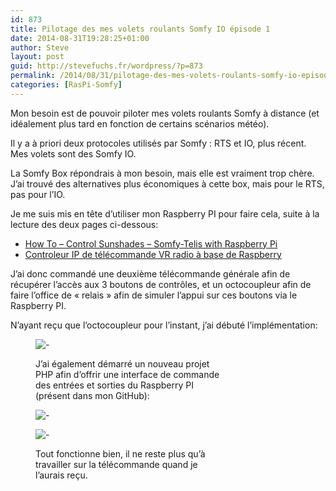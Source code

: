 ```yaml
---
id: 873
title: Pilotage des mes volets roulants Somfy IO épisode 1
date: 2014-08-31T19:28:25+01:00
author: Steve
layout: post
guid: http://stevefuchs.fr/wordpress/?p=873
permalink: /2014/08/31/pilotage-des-mes-volets-roulants-somfy-io-episode-1/
categories: [RasPi-Somfy]
---
```

Mon besoin est de pouvoir piloter mes volets roulants Somfy à distance (et idéalement plus tard en fonction de certains scénarios météo).

Il y a à priori deux protocoles utilisés par Somfy : RTS et IO, plus récent. Mes volets sont des Somfy IO.

La Somfy Box répondrais à mon besoin, mais elle est vraiment trop chère. J&rsquo;ai trouvé des alternatives plus économiques à cette box, mais pour le RTS, pas pour l&rsquo;IO.

Je me suis mis en tête d&rsquo;utiliser mon Raspberry PI pour faire cela, suite à la lecture des deux pages ci-dessous:

  * [How To &#8211; Control Sunshades &#8211; Somfy-Telis with Raspberry Pi](http://www.openremote.org/display/docs/OpenRemote+2.0+How+To+-+Control+Sunshades+-+Somfy+with+Raspberry+Pi)
  * [Controleur IP de télécommande VR radio à base de Raspberry](http://www.touteladomotique.com/forum/viewtopic.php?f=21&t=10960)

J&rsquo;ai donc commandé une deuxième télécommande générale afin de récupérer l&rsquo;accès aux 3 boutons de contrôles, et un octocoupleur afin de faire l&rsquo;office de « relais » afin de simuler l&rsquo;appui sur ces boutons via le Raspberry PI.

N&rsquo;ayant reçu que l&rsquo;octocoupleur pour l&rsquo;instant, j&rsquo;ai débuté l&rsquo;implémentation:<figure id="attachment_874" aria-describedby="caption-attachment-874" style="width: 300px" class="wp-caption alignnone">

![-]({{site.baseurl}}/wp-content/uploads/2014/08/DSC00131.jpg)

J&rsquo;ai également démarré un nouveau projet PHP afin d&rsquo;offrir une interface de commande des entrées et sorties du Raspberry PI (présent dans mon GitHub):

![-]({{site.baseurl}}/wp-content/uploads/2014/08/2014-08-31_201955.png)

![-]({{site.baseurl}}/wp-content/uploads/2014/08/2014-08-31_202000.png)

Tout fonctionne bien, il ne reste plus qu&rsquo;à travailler sur la télécommande quand je l&rsquo;aurais reçu.
